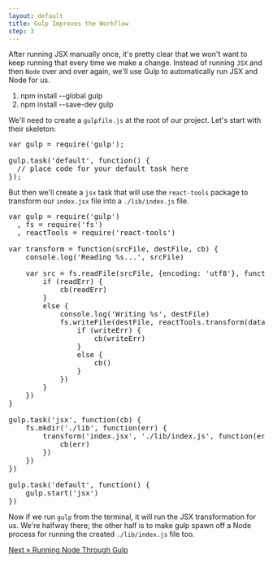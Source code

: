 ```yaml
---
layout: default
title: Gulp Improves the Workflow
step: 3
---
```

After running JSX manually once, it's pretty clear that we won't want to keep running that every time we make a change.  Instead of running `JSX` and then `Node` over and over again, we'll use Gulp to automatically run JSX and Node for us.

1. npm install --global gulp
1. npm install --save-dev gulp

We'll need to create a `gulpfile.js` at the root of our project.  Let's start with their skeleton:

<pre class="brush: js">
var gulp = require('gulp');

gulp.task('default', function() {
  // place code for your default task here
});
</pre>

But then we'll create a `jsx` task that will use the `react-tools` package to transform our `index.jsx` file into a `./lib/index.js` file.

<pre class="brush: js">
var gulp = require('gulp')
  , fs = require('fs')
  , reactTools = require('react-tools')

var transform = function(srcFile, destFile, cb) {
    console.log('Reading %s...', srcFile)

    var src = fs.readFile(srcFile, {encoding: 'utf8'}, function(readErr, data) {
        if (readErr) {
            cb(readErr)
        }
        else {
            console.log('Writing %s', destFile)
            fs.writeFile(destFile, reactTools.transform(data), function(writeErr) {
                if (writeErr) {
                    cb(writeErr)
                }
                else {
                    cb()
                }
            })
        }
    })
}

gulp.task('jsx', function(cb) {
    fs.mkdir('./lib', function(err) {
        transform('index.jsx', './lib/index.js', function(err) {
            cb(err)
        })
    })
})

gulp.task('default', function() {
    gulp.start('jsx')
})
</pre>

Now if we run `gulp` from the terminal, it will run the JSX transformation for us.  We're halfway there; the other half is to make gulp spawn off a Node process for running the created `./lib/index.js` file too.

[Next » Running Node Through Gulp](4-gulp-node)
